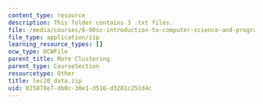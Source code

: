 ```yaml
---
content_type: resource
description: This folder contains 3 .txt files.
file: /media/courses/6-00sc-introduction-to-computer-science-and-programming-spring-2011/825878e7db0c30e1d516d3281c251d4c_lec20_data.zip
file_type: application/zip
learning_resource_types: []
ocw_type: OCWFile
parent_title: More Clustering
parent_type: CourseSection
resourcetype: Other
title: lec20_data.zip
uid: 825878e7-db0c-30e1-d516-d3281c251d4c
---
```

